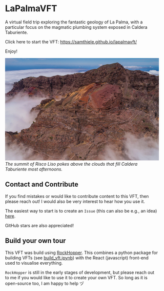 # LaPalmaVFT

A virtual field trip exploring the fantastic geology of La Palma, with a particular focus on the magmatic plumbing system exposed in Caldera Taburiente.

Click here to start the VFT: https://samthiele.github.io/lapalmavft/

Enjoy!

![Cool picture of Caldera Taburiente ](img/RiscoLisoSummit.jpg)
*The summit of Risco Liso pokes above the clouds that fill Caldera Taburiente most afternoons.*

## Contact and Contribute

If you find mistakes or would like to contribute content to this VFT, then please reach out! I would also be very interest to hear how you use it. 

The easiest way to start is to create an `Issue` (this can also be e.g., an idea) [here](https://github.com/samthiele/LaPalmaVFT/issues).

GitHub stars are also appreciated!

## Build your own tour

This VFT was build using [RockHopper](https://github.com/samthiele/rockhopper). This combines a python package for building VFTs (see [build_vft.ipynb](https://github.com/samthiele/LaPalmaVFT/blob/main/build_vft.ipynb)) with the React (javascript) front-end used to visualise everything.

`RockHopper` is still in the early stages of development, but please reach out to me if you would like to use it to create your own VFT. So long as it is open-source too, I am happy to help ヅ